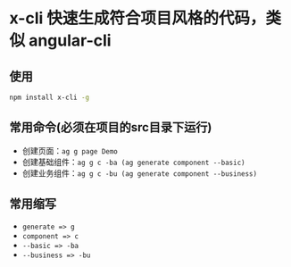 # x-cli 快速生成符合项目风格的代码，类似 angular-cli

## 使用
```bash
npm install x-cli -g
```

## 常用命令(必须在项目的**src**目录下运行)
- 创建页面：`ag g page Demo`
- 创建基础组件：`ag g c -ba (ag generate component --basic)`
- 创建业务组件：`ag g c -bu (ag generate component --business)`

## 常用缩写
- `generate => g`
- `component => c` 
- `--basic => -ba`
- `--business => -bu`
 